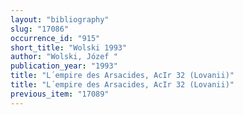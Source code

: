 ```yaml
---
layout: "bibliography"
slug: "17086"
occurrence_id: "915"
short_title: "Wolski 1993"
author: "Wolski, Józef "
publication_year: "1993"
title: "L´empire des Arsacides, AcIr 32 (Lovanii)"
title: "L´empire des Arsacides, AcIr 32 (Lovanii)"
previous_item: "17089"
---
```

